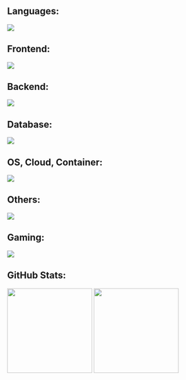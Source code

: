 
<div id="badges">

## Languages:
<p>
  <a href="https://skillicons.dev">
   <img src="https://skillicons.dev/icons?i=javascript,typescript,rust,go,python"/>
  </a>
</p>

## Frontend:
<p>
  <a href="https://skillicons.dev">
   <img src="https://skillicons.dev/icons?i=nextjs,react,tailwind,vite"/>
  </a>
</p>

## Backend:
<p>
  <a href="https://skillicons.dev">
   <img src="https://skillicons.dev/icons?i=nodejs,express,bun"/>
  </a>
</p>

## Database:
<p>
  <a href="https://skillicons.dev">
   <img src="https://skillicons.dev/icons?i=redis,mongodb,mysql,postgres"/>
  </a>
</p>


## OS, Cloud, Container:
<p>
  <a href="https://skillicons.dev">
   <img src="https://skillicons.dev/icons?i=aws,arch,debian,linux,docker,kubernetes"/>
  </a>
</p>

## Others:
<p>
  <a href="https://skillicons.dev">
   <img src="https://skillicons.dev/icons?i=rabbitmq,grafana,vim"/>
  </a>
</p>

## Gaming:
<p>
  <a href="https://skillicons.dev">
   <img src="https://skillicons.dev/icons?i=haxe,haxeflixel"/>
  </a>
</p>


</div>

## GitHub Stats:
<div style="display: flex;">
    <div style="margin-right: 10px;">
        <img src="https://github-readme-stats.vercel.app/api?username=vamseekm&theme=blueberry&count_private=true&hide_border=true&line_height=20" style="height: 197px;">
        <img src="https://github-readme-stats.vercel.app/api/top-langs/?username=vamseekm&layout=compact&theme=blueberry&count_private=true&hide_border=true" style="height: 197px;">
    </div>
</div>
